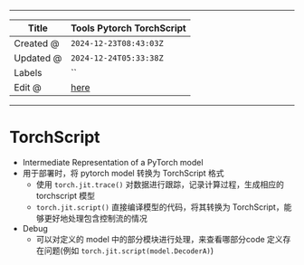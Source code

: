 -----

| Title     | Tools Pytorch TorchScript                             |
| --------- | ----------------------------------------------------- |
| Created @ | `2024-12-23T08:43:03Z`                                |
| Updated @ | `2024-12-24T05:33:38Z`                                |
| Labels    | \`\`                                                  |
| Edit @    | [here](https://github.com/junxnone/aiwiki/issues/490) |

-----

# TorchScript

  - Intermediate Representation of a PyTorch model
  - 用于部署时，将 pytorch model 转换为 TorchScript 格式
      - 使用 `torch.jit.trace()` 对数据进行跟踪，记录计算过程，生成相应的 torchscript 模型
      - `torch.jit.script()` 直接编译模型的代码，将其转换为 TorchScript，能够更好地处理包含控制流的情况
  - Debug
      - 可以对定义的 model 中的部分模块进行处理，来查看哪部分code 定义存在问题(例如
        `torch.jit.script(model.DecoderA)`)
